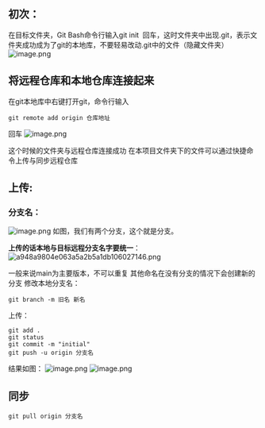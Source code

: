## 初次：
在目标文件夹，Git Bash命令行输入git init  回车，这时文件夹中出现.git，表示文件夹成功成为了git的本地库，不要轻易改动.git中的文件（隐藏文件夹）
![image.png](https://zhisong.oss-cn-hangzhou.aliyuncs.com/tu/20250520021815697.png)

## 将远程仓库和本地仓库连接起来
在git本地库中右键打开git，命令行输入


```
git remote add origin 仓库地址
```

回车
![image.png](https://zhisong.oss-cn-hangzhou.aliyuncs.com/tu/20250520033054326.png)

这个时候的文件夹与远程仓库连接成功
在本项目文件夹下的文件可以通过快捷命令上传与同步远程仓库


## 上传:
### 分支名：
![image.png](https://zhisong.oss-cn-hangzhou.aliyuncs.com/tu/20250520023956397.png)
如图，我们有两个分支，这个就是分支。

**上传的话本地与目标远程分支名字要统一**：
![a948a9804e063a5a2b5a1db106027146.png](https://zhisong.oss-cn-hangzhou.aliyuncs.com/tu/a948a9804e063a5a2b5a1db106027146.png)


一般来说main为主要版本，不可以重复
其他命名在没有分支的情况下会创建新的分支
修改本地分支名：
```
git branch -m 旧名 新名
```
上传：
```
git add .
git status
git commit -m "initial"
git push -u origin 分支名
```
结果如图：
![image.png](https://zhisong.oss-cn-hangzhou.aliyuncs.com/tu/20250520033614622.png)
![image.png](https://zhisong.oss-cn-hangzhou.aliyuncs.com/tu/20250520033646751.png)

## 同步

```
git pull origin 分支名
```

